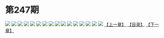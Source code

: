 # 第247期
![](https://mao.mhtupian.com/uploads/img/7563/242822/manhua_12_20160602_2016060212463045038.jpg)
![](https://mao.mhtupian.com/uploads/img/7563/242822/manhua_12_20160602_2016060212463740327.jpg)
![](https://mao.mhtupian.com/uploads/img/7563/242822/manhua_12_20160602_2016060212464238726.jpg)
![](https://mao.mhtupian.com/uploads/img/7563/242822/manhua_12_20160602_2016060212464731733.jpg)
![](https://mao.mhtupian.com/uploads/img/7563/242822/manhua_12_20160602_2016060212465587384.jpg)
![](https://mao.mhtupian.com/uploads/img/7563/242822/manhua_12_20160602_2016060212470431522.jpg)
![](https://mao.mhtupian.com/uploads/img/7563/242822/manhua_12_20160602_2016060212471097610.jpg)
![](https://mao.mhtupian.com/uploads/img/7563/242822/manhua_12_20160602_2016060212471515998.jpg)
![](https://mao.mhtupian.com/uploads/img/7563/242822/manhua_12_20160602_2016060212472071482.jpg)
![](https://mao.mhtupian.com/uploads/img/7563/242822/manhua_12_20160602_2016060212472736158.jpg)
![](https://mao.mhtupian.com/uploads/img/7563/242822/manhua_12_20160602_2016060212473470227.jpg)
![](https://mao.mhtupian.com/uploads/img/7563/242822/manhua_12_20160602_2016060212474094174.jpg)
![](https://mao.mhtupian.com/uploads/img/7563/242822/manhua_12_20160602_2016060212475435543.jpg)
![](https://mao.mhtupian.com/uploads/img/7563/242822/manhua_12_20160602_2016060212480313477.jpg)
![](https://mao.mhtupian.com/uploads/img/7563/242822/manhua_12_20160602_2016060212481131481.jpg)
![](https://mao.mhtupian.com/uploads/img/7563/242822/manhua_12_20160602_2016060212482164536.jpg)
[【上一章】](./36.md)
[【目录】](./README.md)
[【下一章】](./38.md)
